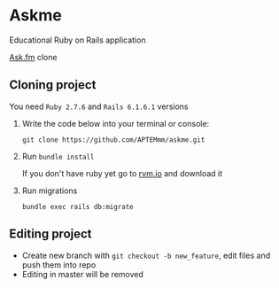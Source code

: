 # Askme

Educational Ruby on Rails application 

[Ask.fm](https://ask.fm/) clone

## Cloning project
You need `Ruby 2.7.6` and `Rails 6.1.6.1` versions

1) Write the code below into your terminal or console:
    ```shell
    git clone https://github.com/APTEMmm/askme.git
    ```

2) Run `bundle install`

   If you don't have ruby yet go to [rvm.io](https://rvm.io/) and download it

3) Run migrations
   ```shell
   bundle exec rails db:migrate
   ```
## Editing project
* Create new branch with `git checkout -b new_feature`, edit files and push them into repo
* Editing in master will be removed
